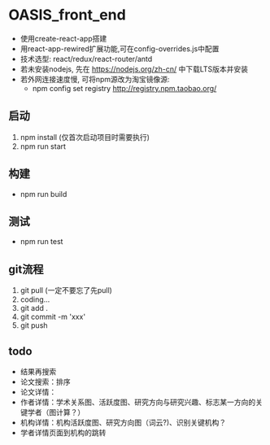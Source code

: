 # OASIS_front_end #
- 使用create-react-app搭建
- 用react-app-rewired扩展功能,可在config-overrides.js中配置
- 技术选型: react/redux/react-router/antd
- 若未安装nodejs, 先在 https://nodejs.org/zh-cn/ 中下载LTS版本并安装
- 若外网连接速度慢, 可将npm源改为淘宝镜像源:
  - npm config set registry http://registry.npm.taobao.org/

## 启动 ##
1. npm install (仅首次启动项目时需要执行)
2. npm run start


## 构建 ##
- npm run build

## 测试 ##
- npm run test

## git流程 ##
1. git pull (一定不要忘了先pull)
2. coding...
3. git add .
4. git commit -m 'xxx'
5. git push


## todo
- 结果再搜索
- 论文搜索：排序
- 论文详情：
- 作者详情：学术关系图、活跃度图、研究方向与研究兴趣、标志某一方向的关键学者（图计算？）
- 机构详情：机构活跃度图、研究方向图（词云?)、识别关键机构？
- 学者详情页面到机构的跳转